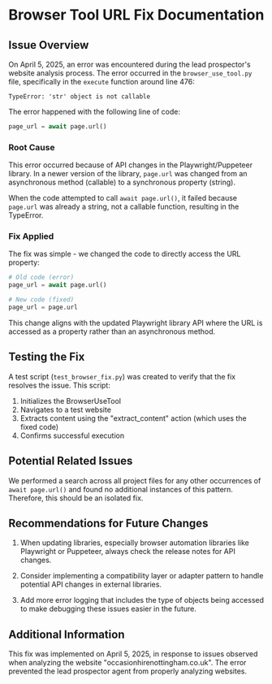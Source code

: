 # Browser Tool URL Fix Documentation

## Issue Overview

On April 5, 2025, an error was encountered during the lead prospector's website analysis process. The error occurred in the `browser_use_tool.py` file, specifically in the `execute` function around line 476:

```
TypeError: 'str' object is not callable
```

The error happened with the following line of code:
```python
page_url = await page.url()
```

### Root Cause

This error occurred because of API changes in the Playwright/Puppeteer library. In a newer version of the library, `page.url` was changed from an asynchronous method (callable) to a synchronous property (string).

When the code attempted to call `await page.url()`, it failed because `page.url` was already a string, not a callable function, resulting in the TypeError.

### Fix Applied

The fix was simple - we changed the code to directly access the URL property:

```python
# Old code (error)
page_url = await page.url()

# New code (fixed)
page_url = page.url
```

This change aligns with the updated Playwright library API where the URL is accessed as a property rather than an asynchronous method.

## Testing the Fix

A test script (`test_browser_fix.py`) was created to verify that the fix resolves the issue. This script:

1. Initializes the BrowserUseTool
2. Navigates to a test website
3. Extracts content using the "extract_content" action (which uses the fixed code)
4. Confirms successful execution

## Potential Related Issues

We performed a search across all project files for any other occurrences of `await page.url()` and found no additional instances of this pattern. Therefore, this should be an isolated fix.

## Recommendations for Future Changes

1. When updating libraries, especially browser automation libraries like Playwright or Puppeteer, always check the release notes for API changes.

2. Consider implementing a compatibility layer or adapter pattern to handle potential API changes in external libraries.

3. Add more error logging that includes the type of objects being accessed to make debugging these issues easier in the future.

## Additional Information

This fix was implemented on April 5, 2025, in response to issues observed when analyzing the website "occasionhirenottingham.co.uk". The error prevented the lead prospector agent from properly analyzing websites.
